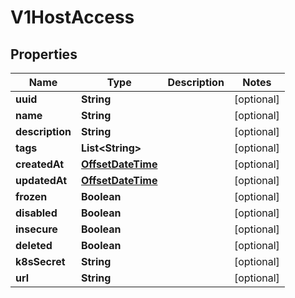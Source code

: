 
# V1HostAccess

## Properties
Name | Type | Description | Notes
------------ | ------------- | ------------- | -------------
**uuid** | **String** |  |  [optional]
**name** | **String** |  |  [optional]
**description** | **String** |  |  [optional]
**tags** | **List&lt;String&gt;** |  |  [optional]
**createdAt** | [**OffsetDateTime**](OffsetDateTime.md) |  |  [optional]
**updatedAt** | [**OffsetDateTime**](OffsetDateTime.md) |  |  [optional]
**frozen** | **Boolean** |  |  [optional]
**disabled** | **Boolean** |  |  [optional]
**insecure** | **Boolean** |  |  [optional]
**deleted** | **Boolean** |  |  [optional]
**k8sSecret** | **String** |  |  [optional]
**url** | **String** |  |  [optional]



